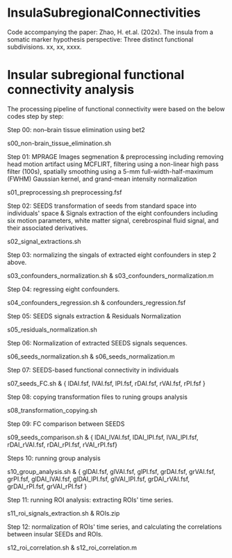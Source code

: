 # InsulaSubregionalConnectivities
Code accompanying the paper: Zhao, H. et.al. (202x). The insula from a somatic marker hypothesis perspective: Three distinct functional subdivisions. xx, xx, xxxx.
# Insular subregional functional connectivity analysis 
The processing pipeline of functional connectivity were based on the below codes step by step:

Step 00: non–brain tissue elimination using bet2

s00_non-brain_tissue_elimination.sh

Step 01: MPRAGE Images segmenation & preprocessing including removing head motion artifact using MCFLIRT, filtering using a non-linear high pass filter (100s), spatially smoothing using a 5-mm full-width-half-maximum (FWHM) Gaussian kernel, and grand-mean intensity normalization

s01_preprocessing.sh
preprocessing.fsf

Step 02: SEEDS transformation of seeds from standard space into individuals' space & Signals extraction of the eight confounders including six motion parameters, white matter signal, cerebrospinal fluid signal, and their associated derivatives.

s02_signal_extractions.sh

Step 03: normalizing the singals of extracted eight confounders in step 2 above.

s03_confounders_normalization.sh & s03_confounders_normalization.m

Step 04: regressing eight confounders.

s04_confounders_regression.sh & confounders_regression.fsf

Step 05: SEEDS signals extraction & Residuals Normalization

s05_residuals_normalization.sh

Step 06: Normalization of extracted SEEDS signals sequences.

s06_seeds_normalization.sh & s06_seeds_normalization.m

Step 07: SEEDS-based functional connectivity in individuals

s07_seeds_FC.sh & { lDAI.fsf, lVAI.fsf, lPI.fsf, rDAI.fsf, rVAI.fsf, rPI.fsf }

Step 08: copying transformation files to runing groups analysis

s08_transformation_copying.sh

Step 09: FC comparison between SEEDS

s09_seeds_comparison.sh & { lDAI_lVAI.fsf, lDAI_lPI.fsf, lVAI_lPI.fsf, rDAI_rVAI.fsf, rDAI_rPI.fsf, rVAI_rPI.fsf}

Steps 10: running group analysis

s10_group_analysis.sh & { glDAI.fsf, glVAI.fsf, glPI.fsf, grDAI.fsf, grVAI.fsf, grPI.fsf, glDAI_lVAI.fsf, glDAI_lPI.fsf, glVAI_lPI.fsf, grDAI_rVAI.fsf, grDAI_rPI.fsf, grVAI_rPI.fsf }

Step 11: running ROI analysis: extracting ROIs' time series.

s11_roi_signals_extraction.sh & ROIs.zip

Step 12: normalization of ROIs' time series, and calculating the correlations between insular SEEDs and ROIs.

s12_roi_correlation.sh & s12_roi_correlation.m
